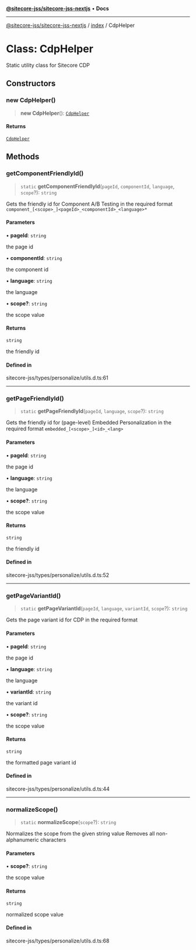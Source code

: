 [**@sitecore-jss/sitecore-jss-nextjs**](../../README.md) • **Docs**

***

[@sitecore-jss/sitecore-jss-nextjs](../../README.md) / [index](../README.md) / CdpHelper

# Class: CdpHelper

Static utility class for Sitecore CDP

## Constructors

### new CdpHelper()

> **new CdpHelper**(): [`CdpHelper`](CdpHelper.md)

#### Returns

[`CdpHelper`](CdpHelper.md)

## Methods

### getComponentFriendlyId()

> `static` **getComponentFriendlyId**(`pageId`, `componentId`, `language`, `scope`?): `string`

Gets the friendly id for Component A/B Testing in the required format `component_[<scope>_]<pageId>_<componentId>_<language>*`

#### Parameters

• **pageId**: `string`

the page id

• **componentId**: `string`

the component id

• **language**: `string`

the language

• **scope?**: `string`

the scope value

#### Returns

`string`

the friendly id

#### Defined in

sitecore-jss/types/personalize/utils.d.ts:61

***

### getPageFriendlyId()

> `static` **getPageFriendlyId**(`pageId`, `language`, `scope`?): `string`

Gets the friendly id for (page-level) Embedded Personalization in the required format `embedded_[<scope>_]<id>_<lang>`

#### Parameters

• **pageId**: `string`

the page id

• **language**: `string`

the language

• **scope?**: `string`

the scope value

#### Returns

`string`

the friendly id

#### Defined in

sitecore-jss/types/personalize/utils.d.ts:52

***

### getPageVariantId()

> `static` **getPageVariantId**(`pageId`, `language`, `variantId`, `scope`?): `string`

Gets the page variant id for CDP in the required format

#### Parameters

• **pageId**: `string`

the page id

• **language**: `string`

the language

• **variantId**: `string`

the variant id

• **scope?**: `string`

the scope value

#### Returns

`string`

the formatted page variant id

#### Defined in

sitecore-jss/types/personalize/utils.d.ts:44

***

### normalizeScope()

> `static` **normalizeScope**(`scope`?): `string`

Normalizes the scope from the given string value
Removes all non-alphanumeric characters

#### Parameters

• **scope?**: `string`

the scope value

#### Returns

`string`

normalized scope value

#### Defined in

sitecore-jss/types/personalize/utils.d.ts:68
